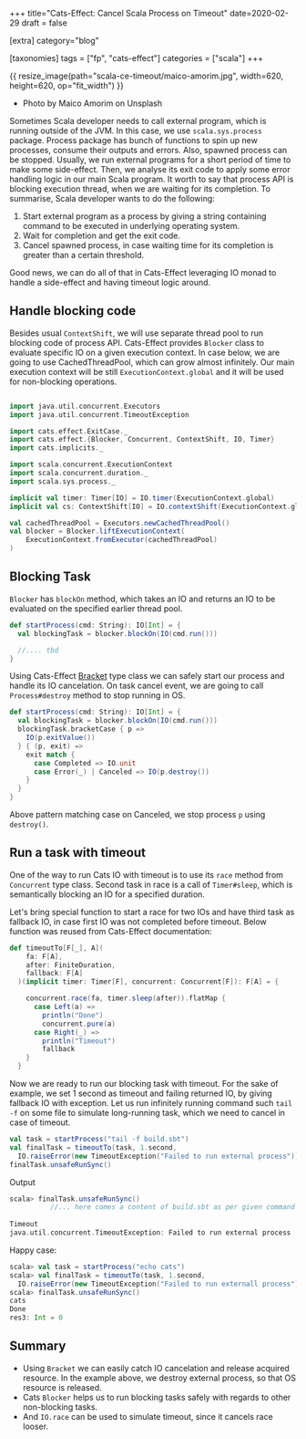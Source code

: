 +++
title="Cats-Effect: Cancel Scala Process on Timeout"
date=2020-02-29
draft = false

[extra]
category="blog"

[taxonomies]
tags = ["fp", "cats-effect"]
categories = ["scala"]
+++

{{ resize_image(path="scala-ce-timeout/maico-amorim.jpg", width=620, height=620, op="fit_width") }}
<ul id="frontmatter" class="frontmatter frontmatter_page"><li>Photo by Maico Amorim on Unsplash</li></ul>

Sometimes Scala developer needs to call external program, which is running outside of the JVM. 
In this case, we use `scala.sys.process` package. Process package has bunch of functions to spin up new processes, 
consume their outputs and errors. Also, spawned process can be stopped. Usually, we run external programs for a short period
of time to make some side-effect. Then, we analyse its exit code to apply some error handling logic in our main Scala program.
It worth to say that process API is blocking execution thread, when we are waiting for its completion. To summarise, Scala
developer wants to do the following:

1. Start external program as a process by giving a string containing command to be executed in underlying operating system.
2. Wait for completion and get the exit code.
3. Cancel spawned process, in case waiting time for its completion is greater than a certain threshold.

Good news, we can do all of that in Cats-Effect leveraging IO monad to handle a side-effect and having timeout logic around.


## Handle blocking code

Besides usual `ContextShift`, we will use separate thread pool to run blocking code of process API.
Cats-Effect provides `Blocker` class to evaluate specific IO on a given execution context. In case below, we are going
to use CachedThreadPool, which can grow almost infinitely. Our main execution context will be still `ExecutionContext.global`
and it will be used for non-blocking operations.

```scala

import java.util.concurrent.Executors
import java.util.concurrent.TimeoutException

import cats.effect.ExitCase._
import cats.effect.{Blocker, Concurrent, ContextShift, IO, Timer}
import cats.implicits._

import scala.concurrent.ExecutionContext
import scala.concurrent.duration._
import scala.sys.process._

implicit val timer: Timer[IO] = IO.timer(ExecutionContext.global)
implicit val cs: ContextShift[IO] = IO.contextShift(ExecutionContext.global)

val cachedThreadPool = Executors.newCachedThreadPool()
val blocker = Blocker.liftExecutionContext(
    ExecutionContext.fromExecutor(cachedThreadPool)
)

```

## Blocking Task

`Blocker` has `blockOn` method, which takes an IO and returns an IO to be evaluated on the specified earlier thread pool.

```scala
def startProcess(cmd: String): IO[Int] = {
  val blockingTask = blocker.blockOn(IO(cmd.run()))

  //.... tbd
}

```

Using Cats-Effect [Bracket](https://typelevel.org/cats-effect/typeclasses/bracket.html) type class we can safely start our
process and handle its IO cancelation. On task cancel event, we are going to call `Process#destroy` method to stop running in OS.

```scala
def startProcess(cmd: String): IO[Int] = {
  val blockingTask = blocker.blockOn(IO(cmd.run()))
  blockingTask.bracketCase { p =>
    IO(p.exitValue())
  } { (p, exit) =>
    exit match {
      case Completed => IO.unit
      case Error(_) | Canceled => IO(p.destroy())
    }
  }
} 
```

Above pattern matching case on Canceled, we stop process `p` using `destroy()`.

## Run a task with timeout

One of the way to run Cats IO with timeout is to use its `race` method from `Concurrent` type class. Second
task in race is a call of `Timer#sleep`, which is semantically blocking an IO for a specified duration.

Let's bring special function to start a race for two IOs and have third task as fallback IO, in case first IO
was not completed before timeout. Below function was reused from Cats-Effect documentation:

```scala
def timeoutTo[F[_], A](
    fa: F[A],
    after: FiniteDuration,
    fallback: F[A]
  )(implicit timer: Timer[F], concurrent: Concurrent[F]): F[A] = {

    concurrent.race(fa, timer.sleep(after)).flatMap {
      case Left(a) =>
        println("Done")
        concurrent.pure(a)
      case Right(_) =>
        println("Timeout")
        fallback
    }
  }
```

Now we are ready to run our blocking task with timeout. For the sake of example, we set 1 second as timeout and failing returned IO,
by giving fallback IO with exception. Let us run infinitely running command such `tail -f` on some file to simulate 
long-running task, which we need to cancel in case of timeout.

```scala
val task = startProcess("tail -f build.sbt")
val finalTask = timeoutTo(task, 1.second, 
  IO.raiseError(new TimeoutException("Failed to run external process")))
finalTask.unsafeRunSync()
```

Output
```scala
scala> finalTask.unsafeRunSync()
          //... here comes a content of build.sbt as per given command 
  
Timeout
java.util.concurrent.TimeoutException: Failed to run external process
```

Happy case:

```scala
scala> val task = startProcess("echo cats")
scala> val finalTask = timeoutTo(task, 1.second, 
  IO.raiseError(new TimeoutException("Failed to run externall process")))
scala> finalTask.unsafeRunSync()
cats
Done
res3: Int = 0
```

## Summary

- Using `Bracket` we can easily catch IO cancelation and release acquired resource. 
In the example above, we destroy external process, so that OS resource is released. 
- Cats `Blocker` helps us to run blocking tasks safely with regards
to other non-blocking tasks. 
- And `IO.race` can be used to simulate timeout, since it cancels race looser.